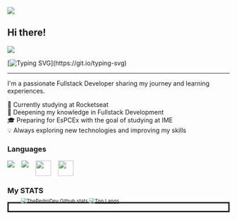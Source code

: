 
  <img src="https://camo.githubusercontent.com/842eb8f0d6467a2a32c9f890c991b900568eee441d1d09681d58b21148b6db3c/68747470733a2f2f63617073756c652d72656e6465722e76657263656c2e6170702f6170693f747970653d776176696e6726636f6c6f723d464630303030266865696768743d3132302673656374696f6e3d686561646572"></img>
  
  
  ##  Hi there!
<img src="https://media.tenor.com/ojl-ecQHcLIAAAAM/gaara-naruto.gif">
 
    

  
  [![Typing SVG](https://readme-typing-svg.demolab.com?font=Fira+Code&pause=1000&color=F70000&width=435&lines=Hello+there+%F0%9F%A5%B7!;I'm+fullstack+Developer.;Welcome+to+my+profile!)](https://git.io/typing-svg)


<hr>
I'm a passionate Fullstack Developer sharing my journey and learning experiences.

🚀 Currently studying at Rocketseat</br>
🎯 Deepening my knowledge in Fullstack Development</br>
🎓 Preparing for EsPCEx with the goal of studying at IME</br>
💡 Always exploring new technologies and improving my skills</br>



### Languages

<div style="display: flex; justify-content: space-between;">
  <nav style="display: flex; flex-direction: row; gap: 0.5rem;">
    <img src="https://img.shields.io/badge/HTML5-E34F26?style=for-the-badge&logo=html5&logoColor=white"></br>
    <img src="https://img.shields.io/badge/CSS3-1572B6?style=for-the-badge&logo=css3&logoColor=white"></br>
    <img src="https://img.shields.io/badge/JavaScript-F7DF1E?style=for-the-badge&logo=javascript&logoColor=black" style="height: 35px;"></br>
    <img src="https://img.shields.io/badge/Python-14354C?style=for-the-badge&logo=python&logoColor=white" style="height: 35px;"></br>
  </nav>
</div>

<h3>My STATS</h3>

<div style="display: flex; gap: ; border: solid;">
  <nav style="scale: 0.8; margin-top: -28px">

  ![ThePedroDev Github stats](https://github-readme-stats.vercel.app/api?username=thepedrodev&show_icons=true&theme=radical)
  [![Top Langs](https://github-readme-stats.vercel.app/api/top-langs/?username=thepedrodev&layout=donut)](https://github.com/thepedrodev/github-readme-stats)
  </nav>
  
  <nav>
        <img src="https://i.pinimg.com/originals/9f/cd/84/9fcd84b967950b3b967575be22de7e1f.gif" alt="">
  </nav>
</div>
